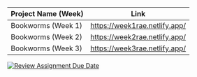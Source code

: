 |Project Name (Week)|Link                         |
|-------------------|-----------------------------|
|Bookworms (Week 1) |https://week1rae.netlify.app/|
|Bookworms (Week 2) |https://week2rae.netlify.app/|
|Bookworms (Week 3) |https://week3rae.netlify.app/|

[![Review Assignment Due Date](https://classroom.github.com/assets/deadline-readme-button-24ddc0f5d75046c5622901739e7c5dd533143b0c8e959d652212380cedb1ea36.svg)](https://classroom.github.com/a/DUj7T_Sj)

